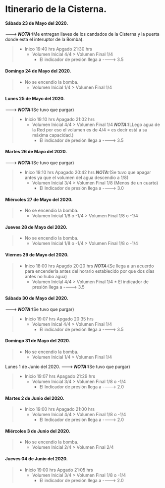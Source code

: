 # 					Itinerario de la Cisterna.

#### Sábado 23 de Mayo del 2020.
 ---> ***NOTA:***(Me entregan llaves de los candados de la Cisterna y la puerta donde está el interuptor de la Bomba).
>	* Inico 19:40 hrs Apgado 21:30 hrs
> 		* Volumen Inicial 4/4 > Volumen Final 1/4
> 			* El indicador de presión llega a ----> 3.5

#### Domingo 24 de Mayo del 2020.
>	* No se encendio la bomba.
>		* Volumen Inicial 1/4 > Volumen Final 1/4

#### Lunes 25 de Mayo del 2020.
 ---> ***NOTA:***(Se tuvo que purgar) 
>	* Inicio 19:10 hrs Apagado 21:02 hrs
>		* Volumen Inicial 4/4 > Volumen Final 1/4 
>   ***NOTA:***(LLego agua de la Red por eso el volumen es de 4/4 = es decir está a su máxima capacidad.)
>			 * El indicador de presión llega a ----> 3.5

#### Martes 26 de Mayo del 2020.
 ---> ***NOTA:***(Se tuvo que purgar)
>	* Inico 19:10 hrs Apagado 20:42 hrs
>  ***NOTA:***(Se tuvo que apagar antes ya que el volumen del agua descendio a 1/8)
>		 * Volumen Inicial 3/4 > Volumen Final 1/8 (Menos de un cuarto)
>			 * El Indicador de presión llega a ----> 3.0

#### Miércoles 27 de Mayo del 2020.
>	+ No se encendio la bomba.
>		* Volumen Inicial 1/8 o -1/4 > Volumen Final 1/8 o -1/4 

#### Jueves 28 de Mayo del 2020.
>	* No se encendio la bomba.
>		* Volumen Inicial 1/8 o -1/4 > Volumen Final 1/8 o -1/4

#### Viernes 29 de Mayo del 2020.
>	* Inico 18:00 hrs Apagdo 20:20 hrs
>  ***NOTA:***(Se llega a un acuerdo para encenderla antes del horario establecido por que dos días antes no hubo agua)
>		 * Volumen Iniclal 4/4 > Volumen Final 1/4
>		  * El indicador de presión llega a ----> 3.5

#### Sábado 30 de Mayo del 2020.
 ---> ***NOTA:***(Se tuvo que purgar)
>	* Inicio 19:07 hrs Apgado 20:35 hrs
>		* Volumen Inical 4/4 > Volumen Final 1/4
>			* El indicador de presión llega a ----> 3.5

#### Domingo 31 de Mayo del 2020.
>	* No se encendio la bomba. 
>		* Volumen Inicial 1/4 > Volumen Final 1/4

Lunes 1 de Junio del 2020.
 ---> ***NOTA:***(Se tuvo que purgar)
>	* Inicio 19:07 hrs Apagado 21:29 hrs
>		* Volumen Inicial 3/4 > Volumen Final 1/8 o -1/4
>			* El Indicador de presión llega a ----> 2.0

#### Martes 2 de Junio del 2020.
>	* Inico 19:00 hrs Apagado 21:00 hrs
>		* Volumen Inicial 4/4 > Volumen Final 1/8 o -1/4
>			* El Indicador de presión llega a ----> 2.0

#### Miércoles 3 de Junio del 2020.
>	* No se encendio la bomba.
>		* Volumen Inicial 2/4 > Volumen Final 2/4

#### Jueves 04 de Junio del 2020.
>	* Inicio 19:00 hrs Apgado 21:05 hrs
>		* Volumen Inicial 3/4 > Volumen Final 1/8 o -1/4
>			* El indicador de presión llega a ----> 2.0
